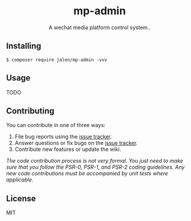 <h1 align="center"> mp-admin </h1>

<p align="center"> A wechat media platform control system..</p>


## Installing

```shell
$ composer require jalen/mp-admin -vvv
```

## Usage

TODO

## Contributing

You can contribute in one of three ways:

1. File bug reports using the [issue tracker](https://github.com/jalen/mp-admin/issues).
2. Answer questions or fix bugs on the [issue tracker](https://github.com/jalen/mp-admin/issues).
3. Contribute new features or update the wiki.

_The code contribution process is not very formal. You just need to make sure that you follow the PSR-0, PSR-1, and PSR-2 coding guidelines. Any new code contributions must be accompanied by unit tests where applicable._

## License

MIT